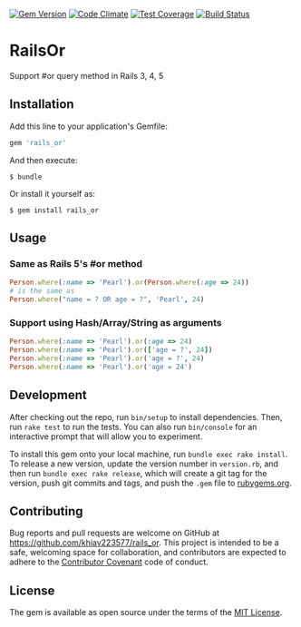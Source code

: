 [![Gem Version](https://badge.fury.io/rb/rails_or.svg)](http://badge.fury.io/rb/rails_or)
[![Code Climate](https://codeclimate.com/github/khiav223577/rails_or/badges/gpa.svg)](https://codeclimate.com/github/khiav223577/rails_or)
[![Test Coverage](https://codeclimate.com/github/khiav223577/rails_or/badges/coverage.svg)](https://codeclimate.com/github/khiav223577/rails_or/coverage)
[![Build Status](https://travis-ci.org/khiav223577/rails_or.svg?branch=master)](https://travis-ci.org/khiav223577/rails_or)

# RailsOr

Support #or query method in Rails 3, 4, 5

## Installation

Add this line to your application's Gemfile:

```ruby
gem 'rails_or'
```

And then execute:

    $ bundle

Or install it yourself as:

    $ gem install rails_or

## Usage

### Same as Rails 5's #or method
```rb
Person.where(:name => 'Pearl').or(Person.where(:age => 24))
# is the same as
Person.where("name = ? OR age = ?", 'Pearl', 24)
```

### Support using Hash/Array/String as arguments
```rb
Person.where(:name => 'Pearl').or(:age => 24)
Person.where(:name => 'Pearl').or(['age = ?', 24])
Person.where(:name => 'Pearl').or('age = ?', 24)
Person.where(:name => 'Pearl').or('age = 24')
```


## Development

After checking out the repo, run `bin/setup` to install dependencies. Then, run `rake test` to run the tests. You can also run `bin/console` for an interactive prompt that will allow you to experiment.

To install this gem onto your local machine, run `bundle exec rake install`. To release a new version, update the version number in `version.rb`, and then run `bundle exec rake release`, which will create a git tag for the version, push git commits and tags, and push the `.gem` file to [rubygems.org](https://rubygems.org).

## Contributing

Bug reports and pull requests are welcome on GitHub at https://github.com/khiav223577/rails_or. This project is intended to be a safe, welcoming space for collaboration, and contributors are expected to adhere to the [Contributor Covenant](http://contributor-covenant.org) code of conduct.


## License

The gem is available as open source under the terms of the [MIT License](http://opensource.org/licenses/MIT).

